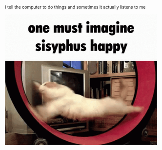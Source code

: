 i tell the computer to do things and sometimes it actually listens to me
<!--START_SECTION:update_image-->
<img src=https://raw.githubusercontent.com/sneakykestrel/sneakykestrel/main/.github/images/sisyphus.gif height="" width="" align=left alt=kitty />
<!--END_SECTION:update_image-->

